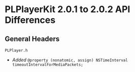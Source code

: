 # PLPlayerKit 2.0.1 to 2.0.2 API Differences

## General Headers

```
PLPlayer.h
```
- *Added* `@property (nonatomic, assign) NSTimeInterval    timeoutIntervalForMediaPackets;`
